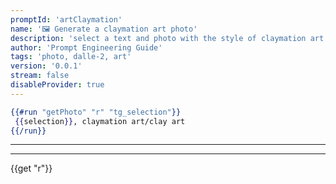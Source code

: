 ```yaml
---
promptId: 'artClaymation'
name: '🖼️ Generate a claymation art photo'
description: 'select a text and photo with the style of claymation art will be generated using Dalle-2'
author: 'Prompt Engineering Guide'
tags: 'photo, dalle-2, art'
version: '0.0.1'
stream: false
disableProvider: true
---
```

```handlebars
{{#run "getPhoto" "r" "tg_selection"}}
 {{selection}}, claymation art/clay art
{{/run}}
```
***
***
{{get "r"}}